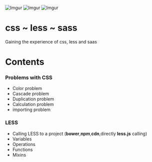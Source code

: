 ![Imgur](http://i.imgur.com/6C451Nv.jpg)
![Imgur](http://i.imgur.com/86uXwMq.jpg)
![Imgur](http://i.imgur.com/P11yV2o.png?1)

# css ~ less ~ sass
Gaining the experience of css, less and saas

# Contents

### Problems with CSS
- Color problem
- Cascade problem
- Duplication problem
- Calculation problem
- importing problem

### LESS
- Calling LESS to a project (**bower**,**npm**,**cdn**,directly **less.js** calling)
- Variables
- Operations
- Functions
- Mixins